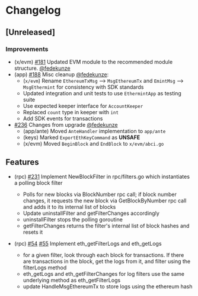 <!--
Guiding Principles:

Changelogs are for humans, not machines.
There should be an entry for every single version.
The same types of changes should be grouped.
Versions and sections should be linkable.
The latest version comes first.
The release date of each version is displayed.
Mention whether you follow Semantic Versioning.

Usage:

Change log entries are to be added to the Unreleased section under the
appropriate stanza (see below). Each entry should ideally include a tag and
the Github issue reference in the following format:

* (<tag>) \#<issue-number> message

The issue numbers will later be link-ified during the release process so you do
not have to worry about including a link manually, but you can if you wish.

Types of changes (Stanzas):

"Features" for new features.
"Improvements" for changes in existing functionality.
"Deprecated" for soon-to-be removed features.
"Bug Fixes" for any bug fixes.
"Client Breaking" for breaking CLI commands and REST routes used by end-users.
"API Breaking" for breaking exported APIs used by developers building on SDK.
"State Machine Breaking" for any changes that result in a different AppState given same genesisState and txList.

Ref: https://keepachangelog.com/en/1.0.0/
-->

# Changelog

## [Unreleased]

### Improvements

* (x/evm) [\#181](https://github.com/ChainSafe/ethermint/issues/181) Updated EVM module to the recommended module structure. [@fedekunze](https://github.com/fedekunze)
* (app) [\#188](https://github.com/ChainSafe/ethermint/issues/186)  Misc cleanup [@fedekunze](https://github.com/fedekunze):
  * (`x/evm`) Rename `EthereumTxMsg` --> `MsgEthereumTx` and `EmintMsg` --> `MsgEthermint` for consistency with SDK standards
  * Updated integration and unit tests to use `EthermintApp` as testing suite
  * Use expected keeper interface for `AccountKeeper`
  * Replaced `count` type in keeper with `int`
  * Add SDK events for transactions
* [\#236](https://github.com/ChainSafe/ethermint/pull/236) Changes from upgrade [@fedekunze](https://github.com/fedekunze)
  * (app/ante) Moved `AnteHandler` implementation to `app/ante`
  * (keys) Marked `ExportEthKeyCommand` as **UNSAFE**
  * (x/evm) Moved `BeginBlock` and `EndBlock` to `x/evm/abci.go`

## Features

* (rpc) [\#231](https://github.com/ChainSafe/ethermint/issues/231) Implement NewBlockFilter in rpc/filters.go which instantiates a polling block filter
	* Polls for new blocks via BlockNumber rpc call; if block number changes, it requests the new block via GetBlockByNumber rpc call and adds it to its internal list of blocks
	* Update uninstallFilter and getFilterChanges accordingly
	* uninstallFilter stops the polling goroutine
	* getFilterChanges returns the filter's internal list of block hashes and resets it

* (rpc) [\#54](https://github.com/ChainSafe/ethermint/issues/54) [\#55](https://github.com/ChainSafe/ethermint/issues/55) 
  Implement eth_getFilterLogs and eth_getLogs
  * for a given filter, look through each block for transactions. If there are transactions in the block, get the logs from it, and filter using the filterLogs method
  * eth_getLogs and eth_getFilterChanges for log filters use the same underlying method as eth_getFilterLogs
  * update HandleMsgEthereumTx to store logs using the ethereum hash